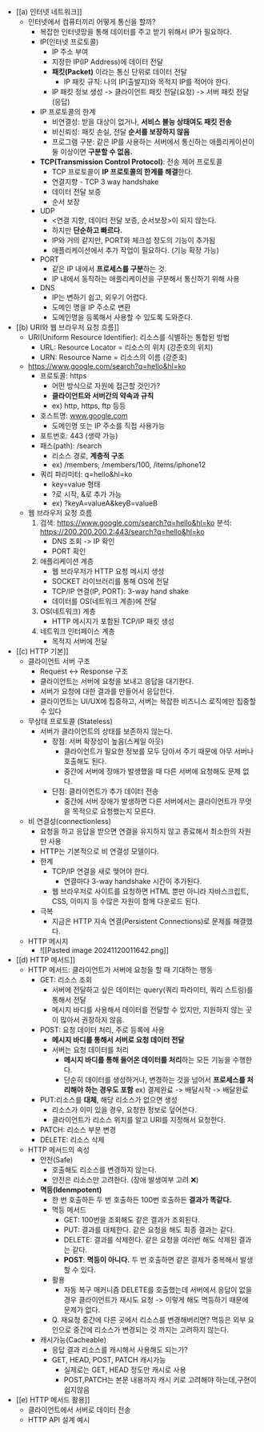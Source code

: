 - [[a) 인터넷 네트워크]]
	- 인터넷에서 컴퓨터끼리 어떻게 통신을 할까?
		- 복잡한 인터넷망을 통해 데이터를 주고 받기 위해서 IP가 필요하다.
		- IP(인터넷 프로토콜)
			- IP 주소 부여
			- 지정한 IP(IP Address)에 데이터 전달
			- **패킷(Packet)** 이라는 통신 단위로 데이터 전달
				- IP 패킷 규칙: 나의 IP(출발지)와 목적지 IP를 적어야 한다.
			- IP 패킷 정보 생성 -> 클라이언트 패킷 전달(요청) -> 서버 패킷 전달(응답)
		- IP 프로토콜의 한계
			- 비연결성: 받을 대상이 없거나, **서비스 불능 상태여도 패킷 전송**
			- 비신뢰성: 패킷 손실, 전달 **순서를 보장하지 않음**
			- 프로그램 구분: 같은 IP를 사용하는 서버에서 통신하는 애플리케이션이 둘 이상이면 **구분할 수 없음.**
		- **TCP(Transmission Control Protocol)**: 전송 제어 프로토콜
			- TCP 프로토콜이 **IP 프로토콜의 한계를 해결**한다.
			- 연결지향 - TCP 3 way handshake
			- 데이터 전달 보증
			- 순서 보장
		- UDP
			- <연결 지향, 데이터 전달 보증, 순서보장>이 되지 않는다.
			- 하지만 **단순하고 빠르다.**
			- IP와 거의 같지만, PORT와 체크섬 정도의 기능이 추가됨
			- 애플리케이션에서 추가 작업이 필요하다. (기능 확장 가능)
		- PORT
			- 같은 IP 내에서 **프로세스를 구분**하는 것.
			- IP 내에서 동작하는 애플리케이션을 구분해서 통신하기 위해 사용
		- DNS
			- IP는 변하기 쉽고, 외우기 어렵다.
			- 도메인 명을 IP 주소로 변환
			- 도메인명을 등록해서 사용할 수 있도록 도와준다.
- [[b) URI와 웹 브라우저 요청 흐름]]
	- URI(Uniform Resource Identifier): 리소스를 식별하는 통합된 방법
		- URL: Resource Locator = 리소스의 위치 (강준호의 위치)
		- URN: Resource Name = 리소스의 이름 (강준호)
	- https://www.google.com/search?q=hello&hl=ko
		- 프로토콜: https
			- 어떤 방식으로 자원에 접근할 것인가?
			- **클라이언트와 서버간의 약속과 규칙**
			- ex) http, https, ftp 등등
		- 호스트명: www.google.com 
			- 도메인명 또는 IP 주소를 직접 사용가능
		- 포트번호: 443 (생략 가능)
		- 패스(path): /search
			- 리소스 경로, **계층적 구조**
			- ex) /members, /members/100, /items/iphone12
		- 쿼리 파라미터: q=hello&hl=ko
			- key=value 형태
			- ?로 시작, &로 추가 가능
			- ex) ?keyA=valueA&keyB=valueB
	- 웹 브라우저 요청 흐름
		1. 검색: https://www.google.com/search?q=hello&hl=ko
			분석: https://200.200.200.2:443/search?q=hello&hl=ko
			- DNS 조회 -> IP 확인
			- PORT 확인
		2. 애플리케이션 계층
			- 웹 브라우저가 HTTP 요청 메시지 생성
			- SOCKET 라이브러리를 통해 OS에 전달
			- TCP/IP 연결(IP, PORT): 3-way hand shake
			- 데이터를 OS(네트워크 계층)에 전달
		3. OS(네트워크) 계층
			- HTTP 메시지가 포함된 TCP/IP 패킷 생성
		4. 네트워크 인터페이스 계층
			- 목적지 서버에 전달
- [[c) HTTP 기본]]
	- 클라이언트 서버 구조
		- Request <-> Response 구조
		- 클라이언트는 서버에 요청을 보내고 응답을 대기한다.
		- 서버가 요청에 대한 결과를 만들어서 응답한다.
		- 클라이언트는 UI/UX에 집중하고, 서버는 복잡한 비즈니스 로직에만 집중할 수 있다
	- 무상태 프로토콜 (Stateless)
		- 서버가 클라이언트의 상태를 보존하지 않는다.
			- 장점: 서버 확장성이 높음(스케일 아웃)
				- 클라이언트가 필요한 정보를 모두 담아서 주기 때문에 아무 서버나 호출해도 된다.
				- 중간에 서버에 장애가 발생했을 때 다른 서버에 요청해도 문제 없다.
			- 단점: 클라이언트가 추가 데이터 전송
				- 중간에 서버 장애가 발생하면 다른 서버에서는 클라이언트가 무엇을 목적으로 요청했는지 모른다.
	- 비 연결성(connectionless)
		- 요청을 하고 응답을 받으면 연결을 유지하지 않고 종료해서 최소한의 자원만 사용
		- HTTP는 기본적으로 비 연결성 모델이다.
		- 한계
			- TCP/IP 연결을 새로 맺어야 한다.
				- 연결마다 3-way handshake 시간이 추가된다.
			- 웹 브라우저로 사이트를 요청하면 HTML 뿐만 아니라 자바스크립트, CSS, 이미지 등 수많은 자원이 함께 다운로드 된다.
		- 극복
			- 지금은 HTTP 지속 연결(Persistent Connections)로 문제를 해결했다.
	- HTTP 메시지
		- ![[Pasted image 20241120011642.png]]
- [[d) HTTP 메서드]]
	- HTTP 메서드: 클라이언트가 서버에 요청을 할 때 기대하는 행동
		- GET: 리소스 조회
			- 서버에 전달하고 싶은 데이터는 query(쿼리 파라미터, 쿼리 스트링)를 통해서 전달
			- 메시지 바디를 사용해서 데이터를 전달할 수 있지만, 지원하지 않는 곳이 많아서 권장하지 않음.
		- POST: 요청 데이터 처리, 주로 등록에 사용
			- **메시지 바디를 통해서 서버로 요청 데이터 전달**
			- 서버는 요청 데이터를 처리
				- **메시지 바디를 통해 들어온 데이터를 처리**하는 모든 기능을 수행한다.
				- 단순히 데이터를 생성하거나, 변경하는 것을 넘어서 **프로세스를 처리해야 하는 경우도 포함** ex) 결제완료 -> 배달시작 -> 배달완료
		- PUT:리소스를 **대체**, 해당 리소스가 없으면 생성
			- 리소스가 이미 있을 경우, 요청한 정보로 덮어쓴다.
			- 클라이언트가 리소스 위치를 알고 URI를 지정해서 요청한다.
		- PATCH: 리소스 부분 변경
		- DELETE: 리소스 삭제
	- HTTP 메서드의 속성
		- 안전(Safe)
			- 호출해도 리소스를 변경하지 않는다.
			- 안전은 리소스만 고려한다. (장애 발생여부 고려 ❌)
		- **멱등(Idenmpotent)**
			- 한 번 호출하든 두 번 호출하든 100번 호출하든 **결과가 똑같다.**
			- 멱등 메서드
				- GET: 100번을 조회해도 같은 결과가 조회된다.
				- PUT: 결과를 대체한다. 같은 요청을 해도 최종 결과는 같다.
				- DELETE: 결과를 삭제한다. 같은 요청을 여러번 해도 삭제된 결과는 같다.
				- **POST**: **멱등이 아니다.** 두 번 호출하면 같은 결제가 중복해서 발생할 수 있다.
			- 활용
				- 자동 복구 매커니즘
					DELETE를 호출했는데 서버에서 응답이 없을 경우
					클라이언트가 재시도 요청 -> 이렇게 해도 멱등하기 때문에 문제가 없다.
			- Q. 재요청 중간에 다른 곳에서 리소스를 변경해버리면?
			  멱등은 외부 요인으로 중간에 리소스가 변경되는 것 까지는 고려하지 않는다.
		- 캐시가능(Cacheable)
			- 응답 결과 리소스를 캐시해서 사용해도 되는가?
			- GET, HEAD, POST, PATCH 캐시가능
				- 실제로는 GET, HEAD 정도만 캐시로 사용
				- POST,PATCH는 본문 내용까지 캐시 키로 고려해야 하는데,구현이 쉽지않음
- [[e) HTTP 메서드 활용]]
	- 클라이언트에서 서버로 데이터 전송
	- HTTP API 설계 예시

